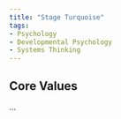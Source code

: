 ```yaml
---
title: "Stage Turquoise"
tags:
- Psychology
- Developmental Psychology
- Systems Thinking
---
```


## Core Values

...

